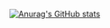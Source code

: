 [![Anurag's GitHub stats](https://github-readme-stats.vercel.app/api?username=Rxlove)](https://github.com/anuraghazra/github-readme-stats)
